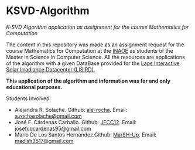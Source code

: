 # KSVD-Algorithm

<i>K-SVD Algorithm application as assignment for the course Mathematics for Computation</i>


The content in this repository was made as an assignment request for the course Mathematics for Computation at the <a href="https://inaoep.mx">INAOE</a> as students of the Master in Science in Computer Science. All the resources are applications of the algorithm with a given DataBase provided for the <a href="https://lasp.colorado.edu/lisird/">Laps Interactive Solar Irradiance Datacenter (LISIRD)</a>.

<strong>This application of the algorithm and information was for and only educational purposes. </strong>

Students Involved:
- Alejandra R. Solache. Github: <a href="https://github.com/ale-rocha">ale-rocha</a>. Email: a.rochasolache@gmail.com
- José F. Cárdenas Carballo. Github: <a href="https://github.com/JFCC12">JFCC12</a>. Email: josefcocardenas95@gmail.com 
- Mario De Los Santos Hernández.Github: <a href="https://github.com/MarSH-Up">MarSH-Up</a>. Email: madlsh3517@gmail.com
